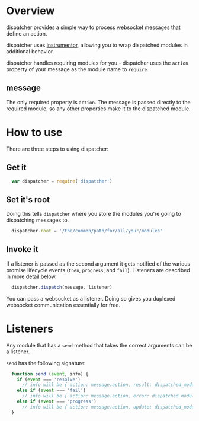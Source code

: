 Overview
========

dispatcher provides a simple way to process websocket messages that define an action.

dispatcher uses [instrumentor](https://github.com/bsgbryan/instrumentor), allowing you
to wrap dispatched modules in additional behavior.

dispatcher handles requiring modules for you - dispatcher uses the `action` property of your
message as the module name to `require`.

message
-------

The only required property is `action`. The message is passed directly to the required module,
so any other properties make it to the dispatched module.

How to use
==========

There are three steps to using dispatcher:

Get it
------

```javascript
  var dispatcher = require('dispatcher')
```

Set it's root
-------------

Doing this tells `dispatcher` where you store the modules you're going to dispatching messages to.

```javascript
  dispatcher.root = '/the/common/path/for/all/your/modules'
```

Invoke it
---------

If a listener is passed as the second argument it gets notified of the various promise lifecycle
events (`then`, `progress`, and `fail`). Listeners are described in more detail below.

```javascript
  dispatcher.dispatch(message, listener)
```

You can pass a websocket as a listener. Doing so gives you duplexed websocket communication
essentially for free.

Listeners
=========

Any module that has a `send` method that takes the correct arguments can be a listener.

`send` has the following signature:

```javascript
  function send (event, info) {
    if (event === 'resolve')
      // info will be { action: message.action, result: dispatched_module_output }
    else if (event === 'fail')
      // info will be { action: message.action, error: dispatched_module_error }
    else if (event === 'progress')
      // info will be { action: message.action, update: dispatched_module_update }
  }
```
